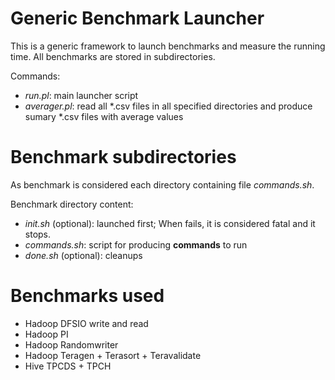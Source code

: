 # Generic Benchmark Launcher

This is a generic framework to launch benchmarks and measure the running time. All benchmarks are stored in subdirectories.

Commands:

* *run.pl*: main launcher script
* *averager.pl*: read all \*.csv files in all specified directories and produce sumary \*.csv files with average values

# Benchmark subdirectories

As benchmark is considered each directory containing file *commands.sh*.

Benchmark directory content:

* *init.sh* (optional): launched first; When fails, it is considered fatal and it stops.
* *commands.sh*: script for producing **commands** to run
* *done.sh* (optional): cleanups

# Benchmarks used

* Hadoop DFSIO write and read
* Hadoop PI
* Hadoop Randomwriter
* Hadoop Teragen + Terasort + Teravalidate
* Hive TPCDS + TPCH
